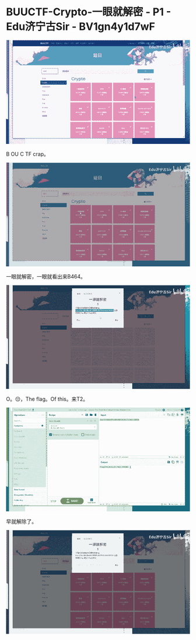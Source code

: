 # BUUCTF-Crypto-一眼就解密 - P1 - Edu济宁古Sir - BV1gn4y1d7wF

![](img/052f448380c87a0dcd554756ddba9dee_0.png)

B OU C TF crap。

![](img/052f448380c87a0dcd554756ddba9dee_2.png)

一眼就解密，一眼就看出来B464。

![](img/052f448380c87a0dcd554756ddba9dee_4.png)

O。😔，The flag。Of this。来T2。

![](img/052f448380c87a0dcd554756ddba9dee_6.png)

早就解除了。

![](img/052f448380c87a0dcd554756ddba9dee_8.png)